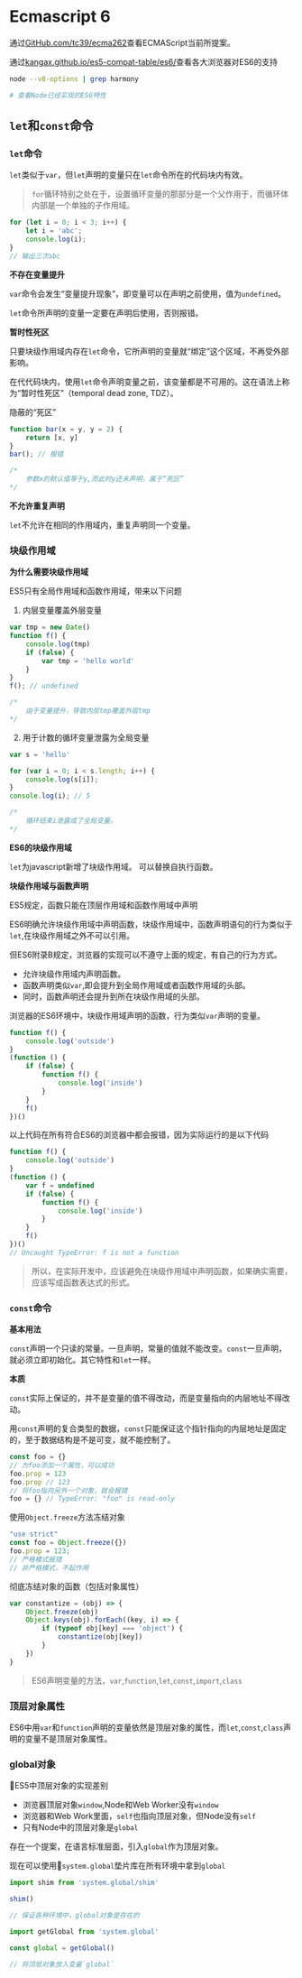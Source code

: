 # Ecmascript 6

通过[GitHub.com/tc39/ecma262](Github.com/tc39/ecma262)查看ECMAScript当前所提案。

通过[kangax.github.io/es5-compat-table/es6/](kangax.github.io/es5-compat-table/es6/)查看各大浏览器对ES6的支持

```bash
node --v8-options | grep harmony

# 查看Node已经实现的ES6特性
```

## `let`和`const`命令

### `let`命令

`let`类似于`var`，但`let`声明的变量只在`let`命令所在的代码块内有效。

> `for`循环特别之处在于，设置循环变量的那部分是一个父作用于，而循环体内部是一个单独的子作用域。

```javascript
for (let i = 0; i < 3; i++) {
	let i = 'abc';
	console.log(i);
}
// 输出三次abc
```

**不存在变量提升**

`var`命令会发生“变量提升现象”，即变量可以在声明之前使用，值为`undefined`。

`let`命令所声明的变量一定要在声明后使用，否则报错。

**暂时性死区**

只要块级作用域内存在`let`命令，它所声明的变量就“绑定”这个区域，不再受外部影响。

在代代码块内，使用`let`命令声明变量之前，该变量都是不可用的。这在语法上称为“暂时性死区”（temporal dead zone, TDZ）。

隐蔽的“死区”

```javascript
function bar(x = y, y = 2) {
	return [x, y]
}
bar(); // 报错

/*
	参数x的默认值等于y,而此时y还未声明，属于“死区”
*/
```

**不允许重复声明**

`let`不允许在相同的作用域内，重复声明同一个变量。

### 块级作用域

**为什么需要块级作用域**

ES5只有全局作用域和函数作用域，带来以下问题

1. 内层变量覆盖外层变量

```javascript
var tmp = new Date()
function f() {
	console.log(tmp)
	if (false) {
		var tmp = 'hello world'
	}
}
f(); // undefined

/*
	由于变量提升，导致内层tmp覆盖外层tmp
*/
```

2. 用于计数的循环变量泄露为全局变量

```javascript
var s = 'hello'

for (var i = 0; i < s.length; i++) {
	console.log(s[i]);
}
console.log(i); // 5

/*
	循环结束i泄露成了全局变量。
*/
```

**ES6的块级作用域**

`let`为javascript新增了块级作用域。
可以替换自执行函数。

**块级作用域与函数声明**

ES5规定，函数只能在顶层作用域和函数作用域中声明

ES6明确允许块级作用域中声明函数，块级作用域中，函数声明语句的行为类似于`let`,在块级作用域之外不可以引用。

但ES6附录B规定，浏览器的实现可以不遵守上面的规定，有自己的行为方式。

- 允许块级作用域内声明函数。
- 函数声明类似`var`,即会提升到全局作用域或者函数作用域的头部。
- 同时，函数声明还会提升到所在块级作用域的头部。

浏览器的ES6环境中，块级作用域声明的函数，行为类似`var`声明的变量。

```javascript
function f() {
	console.log('outside')
}
(function () {
	if (false) {
		function f() {
			console.log('inside')
		}
	}
	f()
})()
```

以上代码在所有符合ES6的浏览器中都会报错，因为实际运行的是以下代码

```javascript
function f() {
	console.log('outside')
}
(function () {
	var f = undefined
	if (false) {
		function f() {
			console.log('inside')
		}
	}
	f()
})()
// Uncaught TypeError: f is not a function
```

> 所以，在实际开发中，应该避免在块级作用域中声明函数，如果确实需要，应该写成函数表达式的形式。

### `const`命令

**基本用法**

`const`声明一个只读的常量。一旦声明，常量的值就不能改变。`const`一旦声明，就必须立即初始化。其它特性和`let`一样。

**本质**

`const`实际上保证的，并不是变量的值不得改动，而是变量指向的内层地址不得改动。

用`const`声明的复合类型的数据，`const`只能保证这个指针指向的内层地址是固定的，至于数据结构是不是可变，就不能控制了。

```javascript
const foo = {}
// 为foo添加一个属性，可以成功
foo.prop = 123
foo.prop // 123
// 将foo指向另外一个对象，就会报错
foo = {} // TypeError: "foo" is read-only
```

使用`Object.freeze`方法冻结对象

```javascript
"use strict"
const foo = Object.freeze({})
foo.prop = 123;
// 严格模式报错
// 非严格模式，不起作用
```

彻底冻结对象的函数（包括对象属性）

```javascript
var constantize = (obj) => {
	Object.freeze(obj)
	Object.keys(obj).forEach((key, i) => {
		if (typeof obj[key] === 'object') {
			constantize(obj[key])
		}
	})
}
```

> ES6声明变量的方法，`var`,`function`,`let`,`const`,`import`,`class`

### 顶层对象属性

ES6中用`var`和`function`声明的变量依然是顶层对象的属性，而`let`,`const`,`class`声明的变量不是顶层对象属性。

### global对象

ES5中顶层对象的实现差别

- 浏览器顶层对象`window`,Node和Web Worker没有`window`
- 浏览器和Web Work里面，`self`也指向顶层对象，但Node没有`self`
- 只有Node中的顶层对象是`global`

存在一个提案，在语言标准层面，引入`global`作为顶层对象。

现在可以使用`system.global`垫片库在所有环境中拿到`global`

```javascript
import shim from 'system.global/shim'

shim()

// 保证各种环境中，global对象是存在的
```

```javascript
import getGlobal from 'system.global'

const global = getGlobal()

// 将顶层对象放入变量`global`
```
 